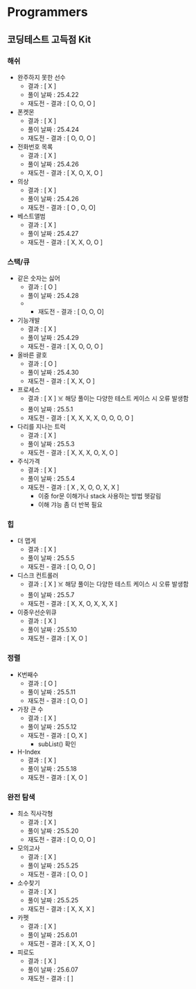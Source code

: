 # Programmers

## 코딩테스트 고득점 Kit

### 해쉬
- 완주하지 못한 선수
  - 결과 : [ X ]
  - 풀이 날짜 : 25.4.22
  - 재도전 - 결과 : [ O, O, O ]
- 폰켓몬
  - 결과 : [ X ]
  - 풀이 날짜 : 25.4.24
  - 재도전 - 결과 : [ O, O, O ]
- 전화번호 목록
  - 결과 : [ X ]
  - 풀이 날짜 : 25.4.26
  - 재도전 - 결과 : [ X, O, X, O ]
- 의상
  - 결과 : [ X ]
  - 풀이 날짜 : 25.4.26
  - 재도전 - 결과 : [ O , O, O]
- 베스트앨범
  - 결과 : [ X ]
  - 풀이 날짜 : 25.4.27
  - 재도전 - 결과 : [ X, X, O, O ]

### 스택/큐
- 같은 숫자는 싫어
  - 결과 : [ O ]
  - 풀이 날짜 : 25.4.28
  - - 재도전 - 결과 : [ O, O, O]
- 기능개발
  - 결과 : [ X ]
  - 풀이 날짜 : 25.4.29
  - 재도전 - 결과 : [ X, O, O, O ]
- 올바른 괄호
  - 결과 : [ O ]
  - 풀이 날짜 : 25.4.30
  - 재도전 - 결과 : [ X, X, O ]
- 프로세스
  - 결과 : [ X ] ☠️ 해당 풀이는 다양한 테스트 케이스 시 오류 발생함
  - 풀이 날짜 : 25.5.1
  - 재도전 - 결과 : [ X, X, X, X, O, O, O, O ]
- 다리를 지나는 트럭
  - 결과 : [ X ]
  - 풀이 날짜 : 25.5.3
  - 재도전 - 결과 : [ X, X, X, O, X, O ]
- 주식가격
  - 결과 : [ X ]
  - 풀이 날짜 : 25.5.4
  - 재도전 - 결과 : [ X , X, O, O, X, X ]
    - 이중 for문 이해가나 stack 사용하는 방법 헷갈림
    - 이해 갸능 좀 더 반복 필요

### 힙
- 더 맵게
  - 결과 : [ X ]
  - 풀이 날짜 : 25.5.5
  - 재도전 - 결과 : [ O, O, O ]
- 디스크 컨트롤러
  - 결과 : [ X ] ☠️ 해당 풀이는 다양한 테스트 케이스 시 오류 발생함
  - 풀이 날짜 : 25.5.7
  - 재도전 - 결과 : [ X, X, O, X, X, X ]
- 이중우선순위큐
  - 결과 : [ X ]
  - 풀이 날짜 : 25.5.10
  - 재도전 - 결과 : [ X, O ]

### 정렬
- K번째수
  - 결과 : [ O ]
  - 풀이 날짜 : 25.5.11
  - 재도전 - 결과 : [ O, O ]
- 가장 큰 수
  - 결과 : [ X ]
  - 풀이 날짜 : 25.5.12
  - 재도전 - 결과 : [ O, X ]
    - subList() 확인
- H-Index
  - 결과 : [ X ]
  - 풀이 날짜 : 25.5.18
  - 재도전 - 결과 : [ X, O ] 

### 완전 탐색
- 최소 직사각형
  - 결과 : [ X ]
  - 풀이 날짜 : 25.5.20
  - 재도전 - 결과 : [ O, O, O ]
- 모의고사
  - 결과 : [ X ]
  - 풀이 날짜 : 25.5.25
  - 재도전 - 결과 : [ O, O ]
- 소수찾기
  - 결과 : [ X ]
  - 풀이 날짜 : 25.5.25
  - 재도전 - 결과 : [ X, X, X ]
- 카펫
  - 결과 : [ X ]
  - 풀이 날짜 : 25.6.01
  - 재도전 - 결과 : [ X, X, O ]
- 피로도
  - 결과 : [ X ]
  - 풀이 날짜 : 25.6.07
  - 재도전 - 결과 : [  ]